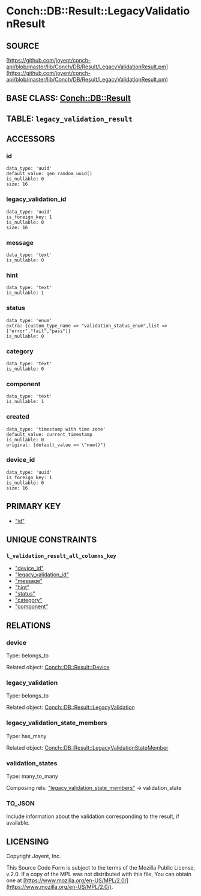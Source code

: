 # Conch::DB::Result::LegacyValidationResult

## SOURCE

[https://github.com/joyent/conch-api/blob/master/lib/Conch/DB/Result/LegacyValidationResult.pm](https://github.com/joyent/conch-api/blob/master/lib/Conch/DB/Result/LegacyValidationResult.pm)

## BASE CLASS: [Conch::DB::Result](../modules/Conch%3A%3ADB%3A%3AResult)

## TABLE: `legacy_validation_result`

## ACCESSORS

### id

```
data_type: 'uuid'
default_value: gen_random_uuid()
is_nullable: 0
size: 16
```

### legacy\_validation\_id

```
data_type: 'uuid'
is_foreign_key: 1
is_nullable: 0
size: 16
```

### message

```
data_type: 'text'
is_nullable: 0
```

### hint

```
data_type: 'text'
is_nullable: 1
```

### status

```
data_type: 'enum'
extra: {custom_type_name => "validation_status_enum",list => ["error","fail","pass"]}
is_nullable: 0
```

### category

```
data_type: 'text'
is_nullable: 0
```

### component

```
data_type: 'text'
is_nullable: 1
```

### created

```
data_type: 'timestamp with time zone'
default_value: current_timestamp
is_nullable: 0
original: {default_value => \"now()"}
```

### device\_id

```
data_type: 'uuid'
is_foreign_key: 1
is_nullable: 0
size: 16
```

## PRIMARY KEY

- ["id"](#id)

## UNIQUE CONSTRAINTS

### `l_validation_result_all_columns_key`

- ["device\_id"](#device_id)
- ["legacy\_validation\_id"](#legacy_validation_id)
- ["message"](#message)
- ["hint"](#hint)
- ["status"](#status)
- ["category"](#category)
- ["component"](#component)

## RELATIONS

### device

Type: belongs\_to

Related object: [Conch::DB::Result::Device](../modules/Conch%3A%3ADB%3A%3AResult%3A%3ADevice)

### legacy\_validation

Type: belongs\_to

Related object: [Conch::DB::Result::LegacyValidation](../modules/Conch%3A%3ADB%3A%3AResult%3A%3ALegacyValidation)

### legacy\_validation\_state\_members

Type: has\_many

Related object: [Conch::DB::Result::LegacyValidationStateMember](../modules/Conch%3A%3ADB%3A%3AResult%3A%3ALegacyValidationStateMember)

### validation\_states

Type: many\_to\_many

Composing rels: ["legacy\_validation\_state\_members"](#legacy_validation_state_members) -> validation\_state

### TO\_JSON

Include information about the validation corresponding to the result, if available.

## LICENSING

Copyright Joyent, Inc.

This Source Code Form is subject to the terms of the Mozilla Public License,
v.2.0. If a copy of the MPL was not distributed with this file, You can obtain
one at [https://www.mozilla.org/en-US/MPL/2.0/](https://www.mozilla.org/en-US/MPL/2.0/).
